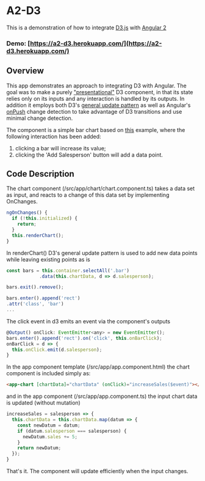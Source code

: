 # A2-D3

This is a demonstration of how to integrate [D3.js](https://d3js.org/) with [Angular 2](https://angular.io/)

### Demo: [https://a2-d3.herokuapp.com/](https://a2-d3.herokuapp.com/)

## Overview
This app demonstrates an approach to integrating D3 with Angular. The goal was to make a purely ["presentational"](https://medium.com/@dan_abramov/smart-and-dumb-components-7ca2f9a7c7d0#.j8sz51nbm) D3 component, in that its state relies only on its inputs and any interaction is handled by its outputs. In addition it employs both D3's [general update pattern](https://bl.ocks.org/mbostock/3808218) as well as Angular's [onPush](https://angular.io/docs/ts/latest/api/core/index/ChangeDetectionStrategy-enum.html) change detection to take advantage of D3 transitions and use minimal change detection.

The component is a simple bar chart based on [this](https://bl.ocks.org/d3noob/bdf28027e0ce70bd132edc64f1dd7ea4) example, where the following interaction has been added:
1. clicking a bar will increase its value;
2. clicking the 'Add Salesperson' button will add a data point.

## Code Description 
The chart component (/src/app/chart/chart.component.ts) takes a data set as input, and reacts to a change of this data set by implementing OnChanges.
```javascript
ngOnChanges() {
  if (!this.initialized) {
	return;
  }
  this.renderChart();
}
```
In renderChart() D3's general update pattern is used to add new data points while leaving existing points as is
```javascript
const bars = this.container.selectAll('.bar')
            .data(this.chartData, d => d.salesperson);

bars.exit().remove();

bars.enter().append('rect')
.attr('class', 'bar')
...
```
The click event in d3 emits an event via the component's outputs
```javascript
@Output() onClick: EventEmitter<any> = new EventEmitter();
bars.enter().append('rect').on('click', this.onBarClick);
onBarClick = d => {
  this.onClick.emit(d.salesperson);
}
```
In the app component template (/src/app/app.component.html) the chart component is included simply as:
```html
<app-chart [chartData]="chartData" (onClick)="increaseSales($event)"></app-chart>
```
and in the app component (/src/app/app.component.ts) the input chart data is updated (without mutation)
```javascript
increaseSales = salesperson => {
  this.chartData = this.chartData.map(datum => {
    const newDatum = datum;
    if (datum.salesperson === salesperson) {
      newDatum.sales += 5;
    }
    return newDatum;
  });
}
```
That's it. The component will update efficiently when the input changes.